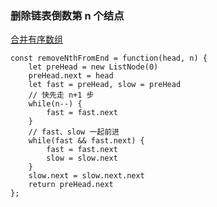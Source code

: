### 删除链表倒数第 n 个结点

[合并有序数组](https://github.com/sisterAn/JavaScript-Algorithms/issues/16)
```
const removeNthFromEnd = function(head, n) {
    let preHead = new ListNode(0)
    preHead.next = head
    let fast = preHead, slow = preHead
    // 快先走 n+1 步
    while(n--) {
        fast = fast.next
    }
    // fast、slow 一起前进
    while(fast && fast.next) {
        fast = fast.next
        slow = slow.next
    }
    slow.next = slow.next.next
    return preHead.next
};
```